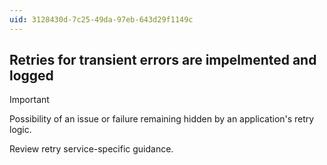 ```yaml
---
uid: 3128430d-7c25-49da-97eb-643d29f1149c
---
```

## Retries for transient errors are impelmented and logged

> [!IMPORTANT]
> Possibility of an issue or failure remaining hidden by an application's retry logic.

Review retry service-specific guidance.